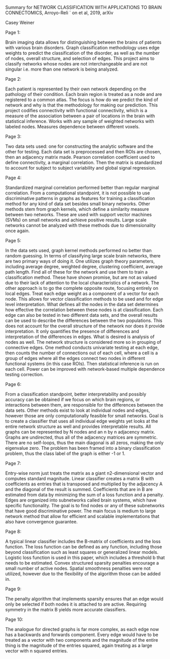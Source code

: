 Summary for NETWORK CLASSIFICATION WITH APPLICATIONS TO BRAIN CONNECTOMICS,
Arroyo-Reli ´ on et al, 2019, arXiv

Casey Weiner

Page 1:

Brain imaging data allows for distinguishing between the brains of patients with
various brain disorders. Graph classification methodology uses edge weights to
predict the classification of the disorder, as well as the number of nodes,
overall structure, and selection of edges. This project aims to classify
networks whose nodes are not interchangeable and are not singular i.e. more than
one network is being analyzed.

Page 2:

Each patient is represented by their own network depending on the pathology of
their condition. Each brain region is treated as a node and are registered to a
common atlas. The focus is how do we predict the kind of network and why is that
the methodology for making our prediction. This project codifies connectivity
with functional connectivity, which is a measure of the association between a
pair of locations in the brain with statistical inference. Works with any sample
of weighted networks with labeled nodes. Measures dependence between different
voxels.

Page 3:

Two data sets used: one for constructing the analytic software and the other for
testing. Each data set is preprocessed and then ROIs are chosen, then an
adjacency matrix made. Pearson correlation coefficient used to define
connectivity, a marginal correlation. Then the matrix is standardized to account
for subject to subject variability and global signal regression.

Page 4:

Standardized marginal correlation performed better than regular marginal
correlation. From a computational standpoint, it is not possible to use
discriminative patterns in graphs as features for training a classification
method for any kind of data set besides small binary networks. Other methods
stem from graph kernels, which define a similarity measure between two networks.
These are used with support vector machines (SVMs) on small networks and achieve
positive results. Large scale networks cannot be analyzed with these methods due
to dimensionality once again.

Page 5:

In the data sets used, graph kernel methods performed no better than random
guessing. In terms of classifying large scale brain networks, there are two
primary ways of doing it. One utilizes graph theory parameters, including
average degree, weighted degree, clustering coefficient, average path length.
Find all of these for the network and use them to train a classification method.
These have shown promise, but are not as valued due to their lack of attention
to the local characteristics of a network. The other approach is to go the
complete opposite route, focusing entirely on local edges. Treat each edge
weight as a component of a vector for each node. This allows for vector
classification methods to be used and for edge level interpretation. What
defines all the nodes in the data set determines how effective the correlation
between these nodes is at classification. Each edge can also be tested in two
different data sets, and the overall results can be used to describe the
differences between the two populations. This does not account for the overall
structure of the network nor does it provide interpretation. It only quantifies
the presence of differences and interpretation of the differences in edges. What
is desired is analysis of nodes as well. The network structure is considered
more so in grouping of connective edges. One method conducts univariate testing
at each edge, then counts the number of connections out of each cell, where a
cell is a group of edges where all the edges connect two nodes in different
functional systems (in this case ROIs). Then statistical inference is run on
each cell. Power can be improved with network-based multiple dependence testing
correction.

Page 6:

From a classification standpoint, better interpretability and possibly accuracy
can be obtained if we focus on which brain regions, or interactions between
them, are responsible for the differences between the data sets. Other methods
exist to look at individual nodes and edges, however those are only
computationally feasible for small networks. Goal is to create a classifier that
uses all individual edge weights yet looks at the entire network structure as
well and provides interpretable results. All graphs can be represented by N
nodes and an n by n adjacency matrix. Graphs are undirected, thus all of the
adjacency matrices are symmetric. There are no self-loops, thus the main
diagonal is all zeros, making the only eigenvalue zero. The problem has been
framed into a binary classification problem, thus the class label of the graph
is either -1 or 1.

Page 7:

Entry-wise norm just treats the matrix as a giant n2-dimensional vector and
computes standard magnitude. Linear classifier creates a matrix B with
coefficients as entries that is transposed and multiplied by the adjacency A and
the diagonal of the result is summed. Coefficients that are in B are estimated
from data by minimizing the sum of a loss function and a penalty. Edges are
organized into subnetworks called brain systems, which have specific
functionality. The goal is to find nodes or any of these subnetworks that have
good discriminative power. The main focus is medium to large network method that
allow for efficient and scalable implementations that also have convergence
guarantee.

Page 8:

A typical linear classifier includes the B-matrix of coefficients and the loss
function. The loss function can be defined as any function, including those
beyond classification such as least squares or generalized linear models.
Logistic loss function is used in this paper, which includes a threshold b that
needs to be estimated. Convex structured sparsity penalties encourage a small
number of active nodes. Spatial smoothness penalties were not utilized, however
due to the flexibility of the algorithm those can be added in.

Page 9:

The penalty algorithm that implements sparsity ensures that an edge would only
be selected if both nodes it is attached to are active. Requiring symmetry in
the matrix B yields more accurate classifiers.

Page 10:

The analogue for directed graphs is far more complex, as each edge now has a
backwards and forwards component. Every edge would have to be treated as a
vector with two components and the magnitude of the entire thing is the
magnitude of the entries squared, again treating as a large vector with n
squared entries.
